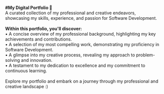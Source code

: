 <b>#My Digital Portfolio 🚀</b> <br>
A curated collection of my professional and creative endeavors, showcasing my skills, experience, and passion for Software Development.
<br> <br>
<b>Within this portfolio, you'll discover:</b> <br>
• A concise overview of my professional background, highlighting my key achievements and contributions. <br>
• A selection of my most compelling work, demonstrating my proficiency in Software Development. <br>
• A glimpse into my creative process, revealing my approach to problem-solving and innovation. <br>
• A testament to my dedication to excellence and my commitment to continuous learning. <br> <br>
Explore my portfolio and embark on a journey through my professional and creative landscape :) <br>
